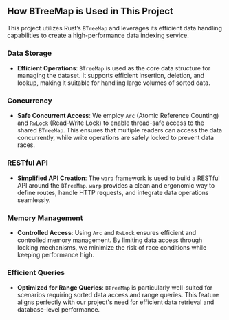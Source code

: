 

## How BTreeMap is Used in This Project

This project utilizes Rust’s `BTreeMap` and leverages its efficient data handling capabilities to create a high-performance data indexing service.

### Data Storage
- **Efficient Operations**: `BTreeMap` is used as the core data structure for managing the dataset. It supports efficient insertion, deletion, and lookup, making it suitable for handling large volumes of sorted data.

### Concurrency
- **Safe Concurrent Access**: We employ `Arc` (Atomic Reference Counting) and `RwLock` (Read-Write Lock) to enable thread-safe access to the shared `BTreeMap`. This ensures that multiple readers can access the data concurrently, while write operations are safely locked to prevent data races.

### RESTful API
- **Simplified API Creation**: The `warp` framework is used to build a RESTful API around the `BTreeMap`. `warp` provides a clean and ergonomic way to define routes, handle HTTP requests, and integrate data operations seamlessly.

### Memory Management
- **Controlled Access**: Using `Arc` and `RwLock` ensures efficient and controlled memory management. By limiting data access through locking mechanisms, we minimize the risk of race conditions while keeping performance high.

### Efficient Queries
- **Optimized for Range Queries**: `BTreeMap` is particularly well-suited for scenarios requiring sorted data access and range queries. This feature aligns perfectly with our project's need for efficient data retrieval and database-level performance.

